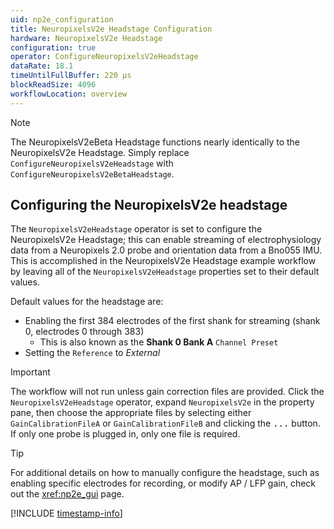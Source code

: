 ```yaml
---
uid: np2e_configuration
title: NeuropixelsV2e Headstage Configuration
hardware: NeuropixelsV2e Headstage
configuration: true
operator: ConfigureNeuropixelsV2eHeadstage
dataRate: 18.1
timeUntilFullBuffer: 220 μs
blockReadSize: 4096
workflowLocation: overview
---
```


> [!NOTE]
> The NeuropixelsV2eBeta Headstage functions nearly identically to the NeuropixelsV2e Headstage. Simply replace `ConfigureNeuropixelsV2eHeadstage` with `ConfigureNeuropixelsV2eBetaHeadstage`.

## Configuring the NeuropixelsV2e headstage
The `NeuropixelsV2eHeadstage` operator is set to configure the NeuropixelsV2e Headstage; this can enable streaming of electrophysiology data from a Neuropixels 2.0 probe and orientation data from a Bno055 IMU. This is accomplished in the NeuropixelsV2e Headstage example workflow by leaving all of the `NeuropixelsV2eHeadstage` properties set to their default values.

Default values for the headstage are:
- Enabling the first 384 electrodes of the first shank for streaming (shank 0, electrodes 0 through 383)
    - This is also known as the **Shank 0 Bank A** `Channel Preset`
- Setting the `Reference` to *External*

> [!IMPORTANT]
> The workflow will not run unless gain correction files are provided. Click the `NeuropixelsV2eHeadstage` operator, expand `NeuropixelsV2e` in the property pane, then choose the appropriate files by selecting either `GainCalibrationFileA` or `GainCalibrationFileB` and clicking the <kbd>...</kbd> button. If only one probe is plugged in, only one file is required.

> [!TIP]
> For additional details on how to manually configure the headstage, such as enabling specific electrodes for recording, or modify AP / LFP gain, check out the <xref:np2e_gui> page.

[!INCLUDE [timestamp-info](../../../includes/configuration-timestamp.md)]